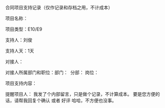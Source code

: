 合同项目支持记录（仅作记录和存档之用，不计成本）

项目名称：

项目类型：E10/E9

支持人：刘俊

支持人天：1天

对接人：

对接人所属部门和职位：部门：  分部：  岗位：

项目支持内容：

提醒项目人：
我发了个内部留言，只是做个记录，不计算成本。
要是您方便的话，请帮我回复个确认 或者 好评 哈哈，不方便也没事。